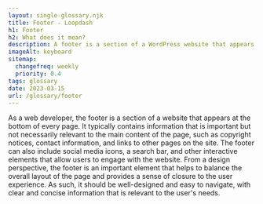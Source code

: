 ```yaml
--- 
layout: single-glossary.njk
title: Footer - Loopdash
h1: Footer
h2: What does it mean?
description: A footer is a section of a WordPress website that appears at the bottom of every page and typically contains information such as copyright notices, contact information, and links to important pages.
imageAlt: keyboard
sitemap:
  changefreq: weekly
  priority: 0.4
tags: glossary
date: 2023-03-15
url: /glossary/footer
---
```


As a web developer, the footer is a section of a website that appears at the bottom of every page. It typically contains information that is important but not necessarily relevant to the main content of the page, such as copyright notices, contact information, and links to other pages on the site. The footer can also include social media icons, a search bar, and other interactive elements that allow users to engage with the website. From a design perspective, the footer is an important element that helps to balance the overall layout of the page and provides a sense of closure to the user experience. As such, it should be well-designed and easy to navigate, with clear and concise information that is relevant to the user's needs.
